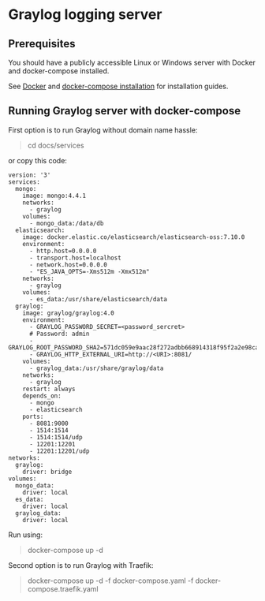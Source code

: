 # Graylog logging server

## Prerequisites

You should have a publicly accessible Linux or Windows server with Docker and docker-compose installed.

See [Docker](https://docs.docker.com/engine/install/)
and [docker-compose installation](https://docs.docker.com/compose/install/) for installation guides.

## Running Graylog server with docker-compose

First option is to run Graylog without domain name hassle:

> cd docs/services

or copy this code:

```
version: '3'
services:
  mongo:
    image: mongo:4.4.1
    networks:
      - graylog
    volumes:
      - mongo_data:/data/db
  elasticsearch:
    image: docker.elastic.co/elasticsearch/elasticsearch-oss:7.10.0
    environment:
      - http.host=0.0.0.0
      - transport.host=localhost
      - network.host=0.0.0.0
      - "ES_JAVA_OPTS=-Xms512m -Xmx512m"
    networks:
      - graylog
    volumes:
      - es_data:/usr/share/elasticsearch/data
  graylog:
    image: graylog/graylog:4.0
    environment:
      - GRAYLOG_PASSWORD_SECRET=<password_sercret>
      # Password: admin
      - GRAYLOG_ROOT_PASSWORD_SHA2=571dc059e9aac28f272adbb668914318f95f2a2e98cae34d807f54710f6da8dd
      - GRAYLOG_HTTP_EXTERNAL_URI=http://<URI>:8081/
    volumes:
      - graylog_data:/usr/share/graylog/data
    networks:
      - graylog
    restart: always
    depends_on:
      - mongo
      - elasticsearch
    ports:
      - 8081:9000
      - 1514:1514
      - 1514:1514/udp
      - 12201:12201
      - 12201:12201/udp
networks:
  graylog:
    driver: bridge
volumes:
  mongo_data:
    driver: local
  es_data:
    driver: local
  graylog_data:
    driver: local 
```

Run using:

> docker-compose up -d

Second option is to run Graylog with Traefik:

> docker-compose up -d -f docker-compose.yaml -f docker-compose.traefik.yaml